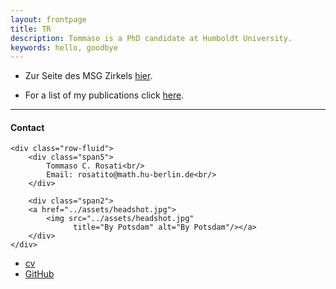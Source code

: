 ```yaml
---
layout: frontpage
title: TR
description: Tommaso is a PhD candidate at Humboldt University. 
keywords: hello, goodbye
---
```


 - Zur Seite des MSG Zirkels [hier](pages/msg.html).

 - For a list of my publications click [here](pages/research.html).

<!--[curriculum vitae ![CV as pdf]({{ BASE_PATH }}/pages/icons16/pdf-icon.png)]({{ BASE_PATH }}/assets/CV.pdf)<br/>-->

---


<div class="container">
<h4><a name="contact"></a>Contact</h4>

    <div class="row-fluid">
        <div class="span5">
            Tommaso C. Rosati<br/>
            Email: rosatito@math.hu-berlin.de<br/>
        </div>

        <div class="span2">
        <a href="../assets/headshot.jpg">
            <img src="../assets/headshot.jpg"
                  title="By Potsdam" alt="By Potsdam"/></a>
        </div>
    </div>
</div>

<div class="navbar">
  <div class="navbar-inner">
      <ul class="nav">
          <li><a href="{{ BASE_PATH }}/assets/CV.pdf">cv</a></li>
          <li><a href="https://github.com/T-Cornelis">GitHub</a></li>
      </ul>
  </div>
</div>
